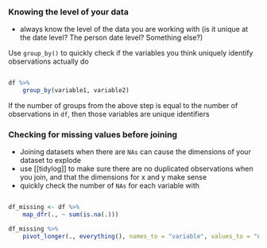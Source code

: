 
### Knowing the level of your data

- always know the level of the data you are working with (is it unique at the date level? The person date level? Something else?)

Use `group_by()` to quickly check if the variables you think uniquely identify observations actually do

```R

df %>%
	group_by(variable1, variable2)

```

If the number of groups from the above step is equal to the number of observations in `df`, then those variables are unique identifiers

### Checking for missing values before joining

- Joining datasets when there are `NAs` can cause the dimensions of your dataset to explode
- use [[tidylog]] to make sure there are no duplicated observations when you join, and that the dimensions for x and y make sense
- quickly check the number of `NAs` for each variable with

```R

df_missing <- df %>%
	map_dfr(., ~ sum(is.na(.)))

df_missing %>% 
	pivot_longer(., everything(), names_to = "variable", values_to = "number_missing")



```


